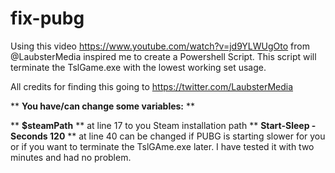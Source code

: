 # fix-pubg
Using this video https://www.youtube.com/watch?v=jd9YLWUgOto from @LaubsterMedia inspired me to create a Powershell Script. 
This script will terminate the TslGame.exe with the lowest working set usage.

All credits for finding this going to https://twitter.com/LaubsterMedia

** **You have/can change some variables:** **

** **$steamPath** ** at line 17 to you Steam installation path
** **Start-Sleep -Seconds 120** ** at line 40 can be changed if PUBG is starting slower for you or if you want to terminate the TslGAme.exe later. I have tested it with two minutes and had no problem.
